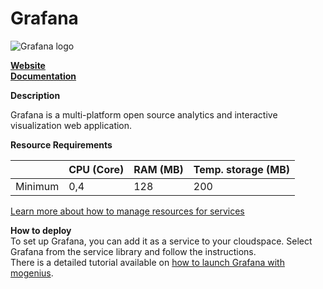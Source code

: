 ﻿# Grafana

![Grafana logo](https://api.mogenius.com/file/id/6e65ab41-714f-4382-a843-eab853b99278)

**[Website](https://grafana.com/)**  
**[Documentation](https://grafana.com/docs/)**  

**Description**

Grafana is a multi-platform open source analytics and interactive visualization web application.

**Resource Requirements**

||CPU (Core)|RAM (MB)  |Temp. storage (MB)|
|--|--|--|--|
| Minimum | 0,4 | 128 | 200 |

[Learn more about how to manage resources for services](./../cloud-management/resource-management.md)

**How to deploy**  
To set up Grafana, you can add it as a service to your cloudspace. Select Grafana from the service library and follow the instructions.  
There is a detailed tutorial available on [how to launch Grafana with mogenius](./../tutorials/how-to-deploy-grafana-in-the-cloud.md).